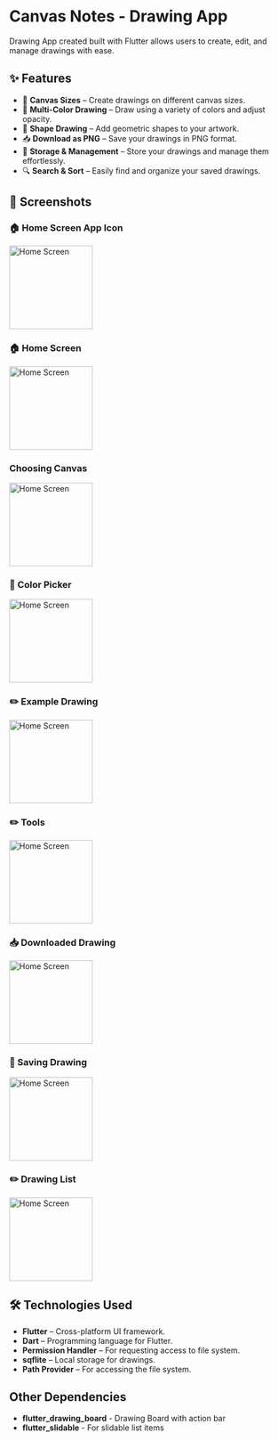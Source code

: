 # Canvas Notes - Drawing App

Drawing App created built with Flutter allows users to create, edit, and manage drawings with ease.

## ✨ Features

- 📏 **Canvas Sizes** – Create drawings on different canvas sizes.
- 🎨 **Multi-Color Drawing** – Draw using a variety of colors and adjust opacity.
- 🔳 **Shape Drawing** – Add geometric shapes to your artwork.
- 📥 **Download as PNG** – Save your drawings in PNG format.
- 💾 **Storage & Management** – Store your drawings and manage them effortlessly.
- 🔍 **Search & Sort** – Easily find and organize your saved drawings.

## 📸 Screenshots


### 🏠 Home Screen App Icon
<img src="screenshots/App_Icon.png" alt="Home Screen" width="150">

### 🏠 Home Screen
<img src="screenshots/Home_Screen.png" alt="Home Screen" width="150">

### Choosing Canvas
<img src="screenshots/Canvas_Options.png" alt="Home Screen" width="150">

### 🎨 Color Picker
<img src="screenshots/Color_Picker.png" alt="Home Screen" width="150">

### ✏️ Example Drawing
<img src="screenshots/Drawing.png" alt="Home Screen" width="150">

### ✏️ Tools
<img src="screenshots/Tools.png" alt="Home Screen" width="150">

### 📥 Downloaded Drawing
<img src="screenshots/Downloaded_Drawing.png" alt="Home Screen" width="150">

### 💾 Saving Drawing
<img src="screenshots/Saving_Drawing.png" alt="Home Screen" width="150">

### ✏️ Drawing List
<img src="screenshots/Drawing_List.png" alt="Home Screen" width="150">


## 🛠️ Technologies Used
- **Flutter** – Cross-platform UI framework.
- **Dart** – Programming language for Flutter.
- **Permission Handler** – For requesting access to file system.
- **sqflite** – Local storage for drawings.
- **Path Provider** – For accessing the file system.

## Other Dependencies
- **flutter_drawing_board** - Drawing Board with action bar
- **flutter_slidable** - For slidable list items